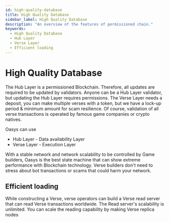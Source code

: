 ```yaml
---
id: high-quality-database
title: High Quality Database
sidebar_label: High Quality Database
description: "An overview of the features of permissioned chain."
keywords:
  - High Quality Database
  - Hub Layer
  - Verse Layer
  - Efficient loading
---
```


# High Quality Database

The Hub Layer is a permissioned Blockchain. Therefore, all updates are required to be updated by validators. Anyone can be a Hub Layer validator, but updating the Hub Layer requires permissions. 
The Verse Layer needs a deposit, you can make multiple verses with a token, but we have a lock-up period & minimum amount for scam resilience. 
Of course, validation of all verse transactions is operated by famous game companies or crypto natives. 

Oasys can use 

* Hub Layer - Data availability Layer
* Verse Layer - Execution Layer 

With a stable network and network scalability to be controlled by Game builders, Oasys is the best state machine that can show extreme performance with Blockchain technology.
Verse builders don't need to stress about bot transactions or scams that could harm your network. 

## Efficient loading

While constructing a Verse, verse operators can build a Verse read server that can read Verse transactions worldwide. 
The Read server's scalability is unlimited. You can scale the reading capability by making Verse replica nodes
